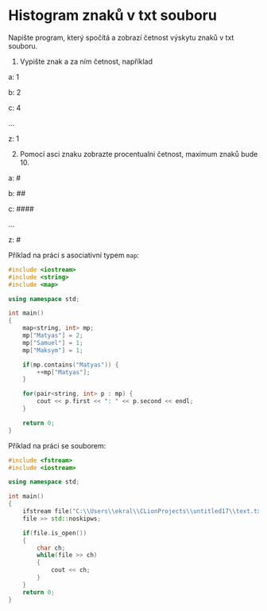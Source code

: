 # Histogram znaků v txt souboru

Napište program, který spočítá a zobrazí četnost výskytu znaků v txt souboru. 

1) Vypište znak a za ním četnost, například

a: 1

b: 2

c: 4

...

z: 1


2) Pomocí asci znaku zobrazte procentualni četnost, maximum znaků bude 10.

a: #

b: ##

c: ####

...

z: #


Příklad na práci s asociativní typem `map`:

```cpp
#include <iostream>
#include <string>
#include <map>

using namespace std;

int main()
{
    map<string, int> mp;
    mp["Matyas"] = 2;
    mp["Samuel"] = 1;
    mp["Maksym"] = 1;

    if(mp.contains("Matyas")) {
        ++mp["Matyas"];
    }

    for(pair<string, int> p : mp) {
        cout << p.first << ": " << p.second << endl;
    }

    return 0;
}
```

Příklad na práci se souborem:

```cpp
#include <fstream>
#include <iostream>

using namespace std;

int main()
{
    ifstream file("C:\\Users\\ekral\\CLionProjects\\untitled17\\text.txt");
    file >> std::noskipws;

    if(file.is_open())
    {
        char ch;
        while(file >> ch)
        {
            cout << ch;
        }
    }
    return 0;
}
```
